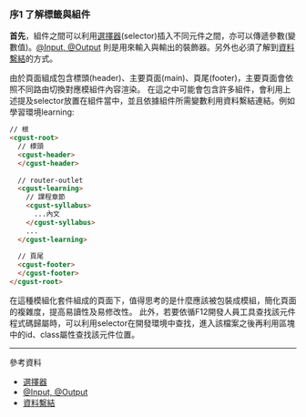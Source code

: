 ### 序1 了解標籤與組件

**首先**，組件之間可以利用[選擇器](https://ithelp.ithome.com.tw/articles/10220328)(selector)插入不同元件之間，亦可以傳遞參數(變數值)。[@Input, @Output](https://hsuchihting.github.io/angular/20210304/1004423002/) 則是用來輸入與輸出的裝飾器。另外也必須了解到[資料繫結](https://hackmd.io/@Heidi-Liu/angular-data-binding)的方式。

由於頁面組成包含標頭(header)、主要頁面(main)、頁尾(footer)，主要頁面會依照不同路由切換對應模組件內容渲染。
在這之中可能會包含許多組件，會利用上述提及selector放置在組件當中，並且依據組件所需變數利用資料繫結連結。例如學習環境learning:

```html
// 根
<cgust-root>
  // 標頭
  <cgust-header>  
  </cgust-header>
  
  // router-outlet
  <cgust-learning>  
    // 課程章節
    <cgust-syllabus> 
      ...內文
    </cgust-syllabus>
    ...
  </cgust-learning>
  
  // 頁尾
  <cgust-footer>  
  </cgust-footer>
</cgust-root>
```

在這種模組化套件組成的頁面下，值得思考的是什麼應該被包裝成模組，簡化頁面的複雜度，提高易讀性及易修改性。
此外，若要依循F12開發人員工具查找該元件程式碼歸屬時，可以利用selector在開發環境中查找，進入該檔案之後再利用區塊中的id、class屬性查找該元件位置。

---
參考資料
- [選擇器](https://ithelp.ithome.com.tw/articles/10220328)
- [@Input, @Output](https://hsuchihting.github.io/angular/20210304/1004423002/)
- [資料繫結](https://hackmd.io/@Heidi-Liu/angular-data-binding)
